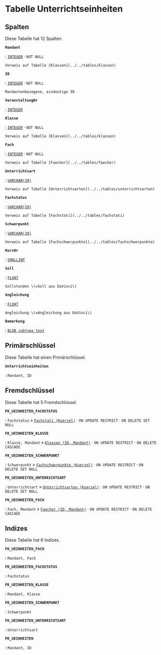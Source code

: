 # Tabelle **Unterrichtseinheiten**

## Spalten

Diese Tabelle hat 12 Spalten.

**`Mandant`**

:   [`INTEGER`](https://firebirdsql.org/file/documentation/html/en/refdocs/fblangref40/firebird-40-language-reference.html#fblangref40-datatypes-inttypes) · `NOT NULL`

    Verweis auf Tabelle [Klassen](../../tables/klassen)

**`ID`**

:   [`INTEGER`](https://firebirdsql.org/file/documentation/html/en/refdocs/fblangref40/firebird-40-language-reference.html#fblangref40-datatypes-inttypes) · `NOT NULL`

    Mandantenbezogene, eindeutige ID

**`VeranstaltungNr`**

:   [`INTEGER`](https://firebirdsql.org/file/documentation/html/en/refdocs/fblangref40/firebird-40-language-reference.html#fblangref40-datatypes-inttypes)

**`Klasse`**

:   [`INTEGER`](https://firebirdsql.org/file/documentation/html/en/refdocs/fblangref40/firebird-40-language-reference.html#fblangref40-datatypes-inttypes) · `NOT NULL`

    Verweis auf Tabelle [Klassen](../../tables/klassen)

**`Fach`**

:   [`INTEGER`](https://firebirdsql.org/file/documentation/html/en/refdocs/fblangref40/firebird-40-language-reference.html#fblangref40-datatypes-inttypes) · `NOT NULL`

    Verweis auf Tabelle [Faecher](../../tables/faecher)

**`Unterrichtsart`**

:   [`VARCHAR(20)`](https://firebirdsql.org/file/documentation/html/en/refdocs/fblangref40/firebird-40-language-reference.html#fblangref40-datatypes-chartypes)

    Verweis auf Tabelle [Unterrichtsarten](../../tables/unterrichtsarten)

**`Fachstatus`**

:   [`VARCHAR(20)`](https://firebirdsql.org/file/documentation/html/en/refdocs/fblangref40/firebird-40-language-reference.html#fblangref40-datatypes-chartypes)

    Verweis auf Tabelle [Fachstati](../../tables/fachstati)

**`Schwerpunkt`**

:   [`VARCHAR(20)`](https://firebirdsql.org/file/documentation/html/en/refdocs/fblangref40/firebird-40-language-reference.html#fblangref40-datatypes-chartypes)

    Verweis auf Tabelle [Fachschwerpunkte](../../tables/fachschwerpunkte)

**`KursNr`**

:   [`SMALLINT`](https://firebirdsql.org/file/documentation/html/en/refdocs/fblangref40/firebird-40-language-reference.html#fblangref40-datatypes-inttypes)

**`Soll`**

:   [`FLOAT`](https://firebirdsql.org/file/documentation/html/en/refdocs/fblangref40/firebird-40-language-reference.html#fblangref40-datatypes-floattypes)

    Sollstunden \(=Soll aus DaVinci\)

**`Angleichung`**

:   [`FLOAT`](https://firebirdsql.org/file/documentation/html/en/refdocs/fblangref40/firebird-40-language-reference.html#fblangref40-datatypes-floattypes)

    Angleichung \(=Angleichung aus DaVinci\)

**`Bemerkung`**

:   [`BLOB subtype text`](https://firebirdsql.org/file/documentation/html/en/refdocs/fblangref40/firebird-40-language-reference.html#fblangref40-datatypes-bnrytypes)

## Primärschlüssel

Diese Tabelle hat einen Primärschlüssel.

**`Unterrichtseinheiten`**

:   `Mandant, ID`

## Fremdschlüssel

Diese Tabelle hat 5 Fremdschlüssel.

**`FK_UEINHEITEN_FACHSTATUS`**

:   `Fachstatus` » [`Fachstati (Kuerzel)`](../../tables/fachstati) · `ON UPDATE RESTRICT` · `ON DELETE SET NULL`

**`FK_UEINHEITEN_KLASSE`**

:   `Klasse, Mandant` » [`Klassen (ID, Mandant)`](../../tables/klassen) · `ON UPDATE RESTRICT` · `ON DELETE CASCADE`

**`FK_UEINHEITEN_SCHWERPUNKT`**

:   `Schwerpunkt` » [`Fachschwerpunkte (Kuerzel)`](../../tables/fachschwerpunkte) · `ON UPDATE RESTRICT` · `ON DELETE SET NULL`

**`FK_UEINHEITEN_UNTERRICHTSART`**

:   `Unterrichtsart` » [`Unterrichtsarten (Kuerzel)`](../../tables/unterrichtsarten) · `ON UPDATE RESTRICT` · `ON DELETE SET NULL`

**`FK_UEINHEITEN_FACH`**

:   `Fach, Mandant` » [`Faecher (ID, Mandant)`](../../tables/faecher) · `ON UPDATE RESTRICT` · `ON DELETE CASCADE`

## Indizes

Diese Tabelle hat 6 Indizes.

**`FK_UEINHEITEN_FACH`**

:   `Mandant, Fach`

**`FK_UEINHEITEN_FACHSTATUS`**

:   `Fachstatus`

**`FK_UEINHEITEN_KLASSE`**

:   `Mandant, Klasse`

**`FK_UEINHEITEN_SCHWERPUNKT`**

:   `Schwerpunkt`

**`FK_UEINHEITEN_UNTERRICHTSART`**

:   `Unterrichtsart`

**`PK_UEINHEITEN`**

:   `Mandant, ID`
